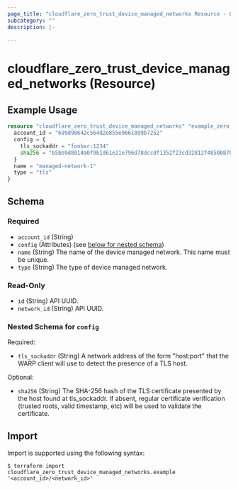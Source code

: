 ```yaml
---
page_title: "cloudflare_zero_trust_device_managed_networks Resource - Cloudflare"
subcategory: ""
description: |-
  
---
```


# cloudflare_zero_trust_device_managed_networks (Resource)



## Example Usage

```terraform
resource "cloudflare_zero_trust_device_managed_networks" "example_zero_trust_device_managed_networks" {
  account_id = "699d98642c564d2e855e9661899b7252"
  config = {
    tls_sockaddr = "foobar:1234"
    sha256 = "b5bb9d8014a0f9b1d61e21e796d78dccdf1352f23cd32812f4850b878ae4944c"
  }
  name = "managed-network-1"
  type = "tls"
}
```

<!-- schema generated by tfplugindocs -->
## Schema

### Required

- `account_id` (String)
- `config` (Attributes) (see [below for nested schema](#nestedatt--config))
- `name` (String) The name of the device managed network. This name must be unique.
- `type` (String) The type of device managed network.

### Read-Only

- `id` (String) API UUID.
- `network_id` (String) API UUID.

<a id="nestedatt--config"></a>
### Nested Schema for `config`

Required:

- `tls_sockaddr` (String) A network address of the form "host:port" that the WARP client will use to detect the presence of a TLS host.

Optional:

- `sha256` (String) The SHA-256 hash of the TLS certificate presented by the host found at tls_sockaddr. If absent, regular certificate verification (trusted roots, valid timestamp, etc) will be used to validate the certificate.

## Import

Import is supported using the following syntax:

```shell
$ terraform import cloudflare_zero_trust_device_managed_networks.example '<account_id>/<network_id>'
```
